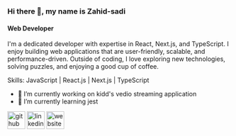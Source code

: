### Hi there 👋, my name is Zahid-sadi
#### Web Developer

I'm a dedicated developer with expertise in React, Next.js, and TypeScript. I enjoy building web applications that are user-friendly, scalable, and performance-driven. Outside of coding, I love exploring new technologies, solving puzzles, and enjoying a good cup of coffee.  


Skills: JavaScript | React.js | Next.js | TypeScript 

- 🔭 I’m currently working on kidd's vedio streaming application
- 🌱 I’m currently learning jest 


[<img src='https://cdn.jsdelivr.net/npm/simple-icons@3.0.1/icons/github.svg' alt='github' height='40'>](https://github.com/Zahid-sadi)  [<img src='https://cdn.jsdelivr.net/npm/simple-icons@3.0.1/icons/linkedin.svg' alt='linkedin' height='40'>](https://www.linkedin.com/in/https://www.linkedin.com/in/md-zahid-hasan-//)  [<img src='https://cdn.jsdelivr.net/npm/simple-icons@3.0.1/icons/icloud.svg' alt='website' height='40'>](https://zahid-sadi.vercel.app/)  




